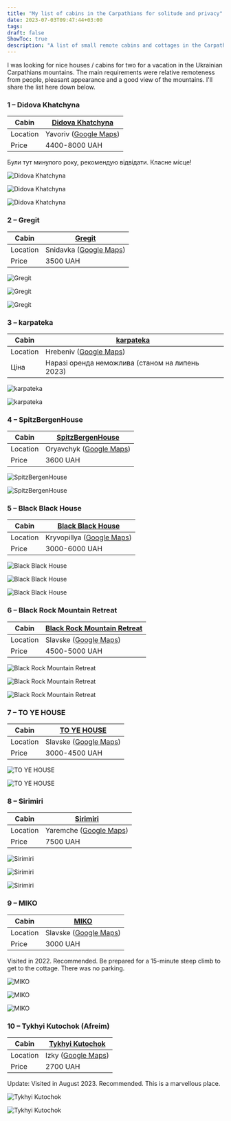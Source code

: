 ```yaml
---
title: "My list of cabins in the Carpathians for solitude and privacy"
date: 2023-07-03T09:47:44+03:00
tags:
draft: false
ShowToc: true
description: "A list of small remote cabins and cottages in the Carpathian mountains in Ukraine which I liked"
---
```

I was looking for nice houses / cabins for two for a vacation in the Ukrainian Carpathians mountains. The main requirements were relative remoteness from people, pleasant appearance and a good view of the mountains. I'll share the list here down below.

### 1 – Didova Khatchyna

| Cabin | [Didova Khatchyna](https://www.instagram.com/didova_khatchyna/) |
| -------- | -------- |
| Location | Yavoriv ([Google Maps](https://goo.gl/maps/XDYcV36JrR4UzjyZ6)) |
| Price | 4400-8000 UAH |

Були тут минулого року, рекомендую відвідати. Класне місце!

![Didova Khatchyna](/images/cabins/didova-khatchyna-1.jpg)

![Didova Khatchyna](/images/cabins/didova-khatchyna-2.jpg)

![Didova Khatchyna](/images/cabins/didova-khatchyna-3.jpg)

### 2 – Gregit

| Cabin | [Gregit](https://www.instagram.com/hatynky/) |
| -------- | -------- |
| Location | Snidavka ([Google Maps](https://goo.gl/maps/fj75dY5K77cyh7vs7)) |
| Price | 3500 UAH |

![Gregit](/images/cabins/gregit-1.jpg)

![Gregit](/images/cabins/gregit-2.jpg)

![Gregit](/images/cabins/gregit-3.jpg)

### 3 – karpateka

| Cabin | [karpateka](https://www.instagram.com/karpateka/) |
| -------- | -------- |
| Location | Hrebeniv ([Google Maps](https://goo.gl/maps/32hQ1Zg1aNiLRT559)) |
| Ціна | Наразі оренда неможлива (станом на липень 2023) |

![karpateka](/images/cabins/karpateka-1.jpg)

![karpateka](/images/cabins/karpateka-2.jpg)

### 4 – SpitzBergenHouse

| Cabin | [SpitzBergenHouse](https://www.instagram.com/spitzbergenhouse/) |
| -------- | -------- |
| Location | Oryavchyk ([Google Maps](https://goo.gl/maps/xjSMUySVAvxVMYD9A)) |
| Price | 3600 UAH |

![SpitzBergenHouse](/images/cabins/spitzbergenhouse-1.jpg)

![SpitzBergenHouse](/images/cabins/spitzbergenhouse-2.jpg)

### 5 – Black Black House

| Cabin | [Black Black House](https://www.instagram.com/black_black_house/) |
| -------- | -------- |
| Location | Kryvopillya ([Google Maps](https://goo.gl/maps/efUKkoxEZfXv6f5r6)) |
| Price | 3000-6000 UAH |

![Black Black House](/images/cabins/blackblackhouse-1.jpg)

![Black Black House](/images/cabins/blackblackhouse-2.jpg)

![Black Black House](/images/cabins/blackblackhouse-3.jpg)

### 6 – Black Rock Mountain Retreat

| Cabin | [Black Rock Mountain Retreat](https://www.instagram.com/blackrock.com.ua/) |
| -------- | -------- |
| Location | Slavske ([Google Maps](https://goo.gl/maps/RLt5Kc7L5am3DSNXA)) |
| Price | 4500-5000 UAH |

![Black Rock Mountain Retreat](/images/cabins/blackrockmountainretreat-1.jpg)

![Black Rock Mountain Retreat](/images/cabins/blackrockmountainretreat-2.jpg)

![Black Rock Mountain Retreat](/images/cabins/blackrockmountainretreat-3.jpg)

### 7 – TO YE HOUSE

| Cabin | [TO YE HOUSE](https://www.instagram.com/toye.house/) |
| -------- | -------- |
| Location | Slavske ([Google Maps](https://goo.gl/maps/b5gkJPhWW9vc8UUZA)) |
| Price | 3000-4500 UAH |

![TO YE HOUSE](/images/cabins/toyehouse-1.jpg)

![TO YE HOUSE](/images/cabins/toyehouse-2.jpg)

### 8 – Sirimiri

| Cabin | [Sirimiri](https://www.instagram.com/conceptstay/) |
| -------- | -------- |
| Location | Yaremche ([Google Maps](https://goo.gl/maps/8cjixRUCPQkqAdr79)) |
| Price | 7500 UAH |

![Sirimiri](/images/cabins/sirimiri-1.jpg)

![Sirimiri](/images/cabins/sirimiri-2.jpg)

![Sirimiri](/images/cabins/sirimiri-3.jpg)


### 9 – MIKO

| Cabin | [MIKO](https://www.instagram.com/blacknest42/) |
| -------- | -------- |
| Location | Slavske ([Google Maps](https://goo.gl/maps/juCxTcUkd4PorZJz7)) |
| Price | 3000 UAH |

Visited in 2022. Recommended. Be prepared for a 15-minute steep climb to get to the cottage. There was no parking.

![MIKO](/images/cabins/miko-1.jpg)

![MIKO](/images/cabins/miko-2.jpg)

![MIKO](/images/cabins/miko-3.jpg)

### 10 – Tykhyi Kutochok (Afreim)

| Cabin | [Tykhyi Kutochok](https://www.instagram.com/tuhui_kytochok/ ) |
| -------- | -------- |
| Location | Izky ([Google Maps](https://goo.gl/maps/G3qfUxDwtxGuveZVA)) |
| Price | 2700 UAH |

Update: Visited in August 2023. Recommended. This is a marvellous place.

![Tykhyi Kutochok](/images/cabins/tykhyikutochok-1.jpg)

![Tykhyi Kutochok](/images/cabins/tykhyikutochok-2.jpg)